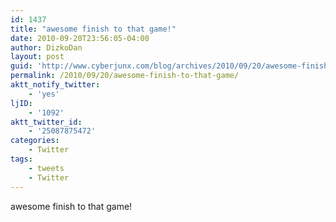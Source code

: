 ```yaml
---
id: 1437
title: "awesome finish to that game!"
date: 2010-09-20T23:56:05-04:00
author: DizkoDan
layout: post
guid: 'http://www.cyberjunx.com/blog/archives/2010/09/20/awesome-finish-to-that-game/'
permalink: /2010/09/20/awesome-finish-to-that-game/
aktt_notify_twitter:
    - 'yes'
ljID:
    - '1092'
aktt_twitter_id:
    - '25087875472'
categories:
    - Twitter
tags:
    - tweets
    - Twitter
---
```


awesome finish to that game!
